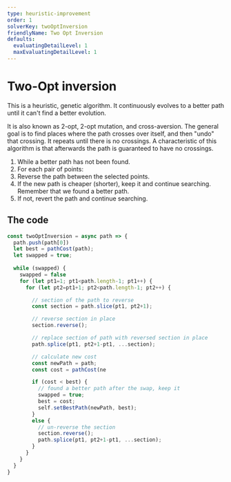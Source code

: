 ```yaml
---
type: heuristic-improvement
order: 1
solverKey: twoOptInversion
friendlyName: Two Opt Inversion
defaults:
  evaluatingDetailLevel: 1
  maxEvaluatingDetailLevel: 1
---
```



# Two-Opt inversion

This is a heuristic, genetic algorithm. It continuously evolves to a better path until it can't find a better evolution.

It is also known as 2-opt, 2-opt mutation, and cross-aversion. The general goal is to find places where the path crosses over itself, and then "undo" that crossing. It repeats until there is no crossings. A characteristic of this algorithm is that afterwards the path is guaranteed to have no crossings.

  1. While a better path has not been found.
  2. For each pair of points:
  3. Reverse the path between the selected points.
  4. If the new path is cheaper (shorter), keep it and continue searching. Remember that we found a better path.
  5. If not, revert the path and continue searching.

## The code

```javascript
const twoOptInversion = async path => {
  path.push(path[0])
  let best = pathCost(path);
  let swapped = true;
  
  while (swapped) {
    swapped = false
    for (let pt1=1; pt1<path.length-1; pt1++) {
      for (let pt2=pt1+1; pt2<path.length-1; pt2++) {

        // section of the path to reverse
        const section = path.slice(pt1, pt2+1);

        // reverse section in place
        section.reverse();

        // replace section of path with reversed section in place
        path.splice(pt1, pt2+1-pt1, ...section);

        // calculate new cost
        const newPath = path;
        const cost = pathCost(ne

        if (cost < best) {
          // found a better path after the swap, keep it
          swapped = true;
          best = cost;
          self.setBestPath(newPath, best);
        } 
        else {
          // un-reverse the section
          section.reverse();
          path.splice(pt1, pt2+1-pt1, ...section);
        }
      }
    }
  }
}

```

